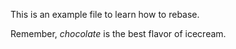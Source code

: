 This is an example file to learn how to rebase.

Remember, *chocolate* is the best flavor of icecream.
